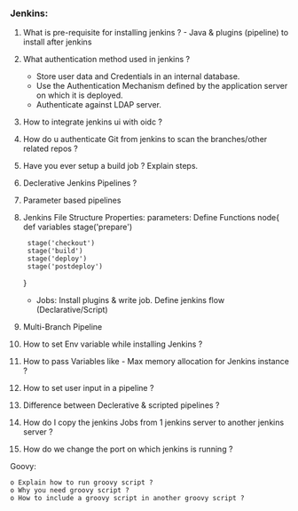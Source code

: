 ### Jenkins:

1. What is pre-requisite for installing jenkins ? - Java & plugins (pipeline) to install after jenkins
2. What authentication method used in jenkins ?
   - Store user data and Credentials in an internal database.
   - Use the Authentication Mechanism defined by the application server on which it is deployed.
   - Authenticate against LDAP server.
3. How to integrate jenkins ui with oidc ?
4. How do u authenticate Git from jenkins to scan the branches/other related repos ?
5. Have you ever setup a build job ? Explain steps.
6. Declerative Jenkins Pipelines ?
7. Parameter based pipelines 

8. Jenkins File Structure
	Properties:
		parameters: Define Functions
	node{
		def variables
		stage('prepare')
		
		stage('checkout')
		stage('build')
		stage('deploy')
		stage('postdeploy')
	}

	* Jobs: Install plugins & write job. Define jenkins flow (Declarative/Script)
9. Multi-Branch Pipeline
10. How to set Env variable while installing Jenkins ?
11. How to pass Variables like - Max memory allocation for Jenkins instance ?
12. How to set user input in a pipeline ?
13. Difference between Declerative & scripted pipelines ?
14. How do I copy the jenkins Jobs from 1 jenkins server to another jenkins server ?
15. How do we change the port on which jenkins is running ?


 
Goovy:
``````
o Explain how to run groovy script ?
o Why you need groovy script ?
o How to include a groovy script in another groovy script ?
